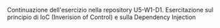 Continuazione dell'esercizio nella repository U5-W1-D1.
Esercitazione sul principio di IoC (Inverision of Control) e sulla Dependency Injection

